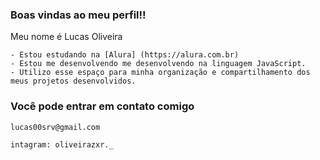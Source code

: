 ### Boas vindas ao meu perfil!! 

  Meu nome é Lucas Oliveira

    - Estou estudando na [Alura] (https://alura.com.br)
    - Estou me desenvolvendo me desenvolvendo na linguagem JavaScript.
    - Utilizo esse espaço para minha organização e compartilhamento dos meus projetos desenvolvidos.

  ### Você pode entrar em contato comigo ##
  
    lucas00srv@gmail.com
    
    intagram: oliveirazxr._


